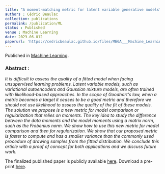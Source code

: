 ```yaml
---
title: "A moment-matching metric for latent variable generative models"
authors : Cédric Beaulac
collection: publications
permalink: /publication/ML
status : Published
venue : Machine Learning
date: 2023-06-012
paperurl: 'https://cedricbeaulac.github.io/files/MEGA___Machine_Learning___Revision___arXiv.pdf'
---
```


Published in [Machine Learning](https://www.springer.com/journal/10994).

### Abstract :

*It is difficult to assess the quality of a fitted model when facing unsupervised learning problems. Latent variable models, such as variational autoencoders and Gaussian mixture models, are often trained with likelihood-based approaches. In the scope of Goodhart's law, when a metric becomes a target it ceases to be a good metric and therefore we should not use likelihood to assess the quality of the fit of these models. The solution we propose is a new metric for model comparison or regularization that relies on moments. The key idea to study the difference between the data moments and the model moments using a matrix norm, such as the Frobenius norm. We show how to use this new metric for model comparison and then for regularization. We show that our proposed metric is faster to compute and has a smaller variance than the commonly used procedure of drawing samples from the fitted distribution. We conclude this article with a proof of concept for both applications and we discuss future work.*

The finalized published paper is publicly available [here](https://link.springer.com/article/10.1007/s10994-023-06340-x). Download a pre-print [here](https://cedricbeaulac.github.io/files/MEGA___Machine_Learning___Revision___arXiv.pdf).



